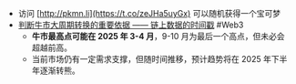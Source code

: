 - 访问 [http://pkmn.li](https://t.co/zeJHa5uyGx) 可以随机获得一个宝可梦
- [判断牛市大周期转换的重要依据 —— 链上数据的时间戳](https://x.com/Murphychen888/status/1868132235733504445) #Web3
	- **牛市最高点可能在 2025 年 3-4 月**，9-10 月为最后一个高点，但未必会超越前高。
	- 当前市场仍有一定需求支撑，但随时间推移，预计趋势将在 2025 年下半年逐渐转熊。